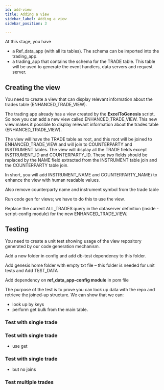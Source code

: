 ```yaml
---
id: add-view
title: Adding a view
sidebar_label: Adding a view
sidebar_position: 3

---
```


At this stage, you have

* a Ref_data_app (with all its tables). The schema can be imported into the trading_app.
* a trading_app that contains the schema for the TRADE table. This table will be used to generate the event handlers, data servers and request server.

## Creating the view

You need to create a view that can display relevant information about the trades table (ENHANCED_TRADE_VIEW).

The trading app already has a view created by the **ExcelToGenesis** script. So now you can add a new view called ENHANCED_TRADE_VIEW. This new view makes it possible to display relevant information about the trades table (ENHANCED_TRADE_VIEW).

The view will have the TRADE table as root, and this root will be joined to ENHANCED_TRADE_VIEW and will join to COUNTERPARTY and INSTRUMENT tables. The view will display all the TRADE fields except INSTRUMENT_ID and COUNTERPARTY_ID. These two fields should be replaced by the NAME field extracted from the INSTRUMENT table join and the COUNTERPARTY table join.

In short, you will add INSTRUMENT_NAME and COUNTERPARTY_NAME) to enhance the view with human readable values.

Also remove counterparty name and instrument symbol from the trade table

Run code gen for views; we have to do this to use the view.

Replace the current ALL_TRADES query in the dataserver definition (inside -script-config module) for the new ENHANCED_TRADE_VIEW.

## Testing

You need to create a unit test showing usage of the view repository generated by our code generation mechanism.

Add a new folder in config and add db-test dependency to this folder.

Add genesis home folder with empty txt file – this folder is needed for unit tests and Add TEST_DATA

Add dependency on **ref_data_app-config module** in pom file

The purpose of the test is to prove you can look up data with the repo and retrieve the joined-up structure. We can show that we can:

* look up by keys
* perform get bulk from the main table.

### Test with single trade

### Test with single trade

 - use get

### Test with single trade

 - but no joins

### Test multiple trades